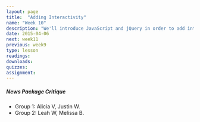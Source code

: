 ```yaml
---
layout: page
title:  "Adding Interactivity"
name: "Week 10"
description: "We'll introduce JavaScript and jQuery in order to add interactivity to our story designs. We will learn the basics of hiding, revealings and modify our content dynamically. And we'll discuss how this can enhance our story experience."
date: 2015-04-06
next: week11
previous: week9
type: lesson
readings: 
downloads: 
quizzes: 
assignment: 
---
```


<h5>News Package Critique</h5>
<ul>
    <li>Group 1: Alicia V, Justin W.</li>
    <li>Group 2: Leah W, Melissa B.</li>
</ul>
